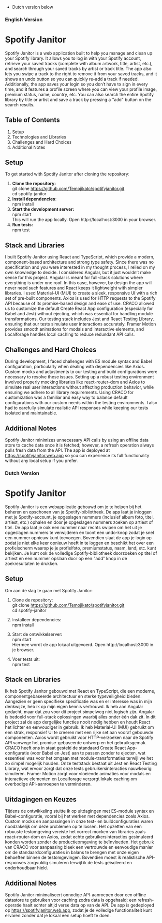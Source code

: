 * Dutch version below

### English Version

# Spotify Janitor

Spotify Janitor is a web application built to help you manage and clean up your Spotify library. It allows you to log in with your Spotify account, retrieve your saved tracks (complete with album artwork, title, artist, etc.), and search through your saved tracks by artist or track title. The app also lets you swipe a track to the right to remove it from your saved tracks, and it shows an undo button so you can quickly re-add a track if needed. Additionally, the app saves your login so you don’t have to sign in every time, and it features a profile screen where you can view your profile image, premium status, name, country, etc. You can also search the entire Spotify library by title or artist and save a track by pressing a "add" button on the search results.

## Table of Contents
1. Setup  
2. Technologies and Libraries  
3. Challenges and Hard Choices  
4. Additional Notes

## Setup

To get started with Spotify Janitor after cloning the repository:  
1. **Clone the repository:**  
   git clone https://github.com/Temojikato/spotifyjanitor.git  
   cd spotify-janitor  
2. **Install dependencies:**  
   npm install  
3. **Start the development server:**  
   npm start  
   This will run the app locally. Open http://localhost:3000 in your browser.  
4. **Run tests:**  
   npm test

## Stack and Libraries

I built Spotify Janitor using React and TypeScript, which provide a modern, component-based architecture and strong type safety. Since there was no specification and you were interested in my thought process, I relied on my own knowledge to decide. I considered Angular, but it just wouldn’t make sense for this project. Angular is meant for full-stack solutions where everything is under one roof. In this case, however, by design the app will never need such features and React keeps it lightweight with simpler libraries. I used Material-UI (MUI) to create a sleek, responsive UI with a rich set of pre-built components. Axios is used for HTTP requests to the Spotify API because of its promise-based design and ease of use. CRACO allowed us to customize the default Create React App configuration (especially for Babel and Jest) without ejecting, which was essential for handling module transformations. Our testing stack includes Jest and React Testing Library, ensuring that our tests simulate user interactions accurately. Framer Motion provides smooth animations for modals and interactive elements, and Localforage handles local caching to reduce redundant API calls.

## Challenges and Hard Choices

During development, I faced challenges with ES module syntax and Babel configuration, particularly when dealing with dependencies like Axios. Custom mocks and adjustments to our testing and build configurations were necessary to resolve these issues. Setting up a robust testing environment involved properly mocking libraries like react-router-dom and Axios to simulate real user interactions without affecting production behavior, while ensuring we adhere to all library requirements. Using CRACO for customization was a familiar and easy way to balance default configurations with our custom needs within the testing environments. I also had to carefully simulate realistic API responses while keeping our tests isolated and maintainable.

## Additional Notes

Spotify Janitor minimizes unnecessary API calls by using an offline data store to cache data once it is fetched; however, a refresh operation always pulls fresh data from the API. The app is deployed at https://spotifyjanitor.web.app so you can experience its full functionality without any local setup if you prefer.



### Dutch Version

# Spotify Janitor

Spotify Janitor is een webapplicatie gebouwd om je te helpen bij het beheren en opschonen van je Spotify-bibliotheek. De app laat je inloggen met je Spotify-account, je opgeslagen nummers (inclusief album foto, titel, artiest, etc.) ophalen en door je opgeslagen nummers zoeken op artiest of titel. De app laat je ook een nummer naar rechts swipen om het uit je opgeslagen nummers te verwijderen en toont een undo-knop zodat je snel een nummer opnieuw kunt toevoegen. Bovendien slaat de app je login op zodat je niet elke keer opnieuw hoeft in te loggen en beschikt het over een profielscherm waarop je je profielfoto, premiumstatus, naam, land, etc. kunt bekijken. Je kunt ook de volledige Spotify-bibliotheek doorzoeken op titel of artiest en een nummer opslaan door op een "add" knop in de zoekresultaten te drukken.

## Setup

Om aan de slag te gaan met Spotify Janitor:

1. Clone de repository:  
   git clone https://github.com/Temojikato/spotifyjanitor.git  
   cd spotify-janitor

2. Installeer dependencies:  
   npm install

3. Start de ontwikkelserver:  
   npm start  
   Hiermee wordt de app lokaal uitgevoerd. Open http://localhost:3000 in je browser.

4. Voer tests uit:  
   npm test

## Stack en Libraries

Ik heb Spotify Janitor gebouwd met React en TypeScript, die een moderne, componentgebaseerde architectuur en sterke typeveiligheid bieden. Aangezien er geen specifieke specificatie was en er interesse was in mijn denkwijze, heb ik op mijn eigen kennis vertrouwd. Ik heb aan Angular gedacht, maar dat zou voor dit project simpelweg niet logisch zijn. Angular is bedoeld voor full-stack oplossingen waarbij alles onder één dak zit. In dit project zal de app dergelijke functies nooit nodig hebben en houdt React het lichter en eenvoudiger in gebruik. Ik heb Material-UI (MUI) gebruikt om een strak, responsief UI te creëren met een rijke set aan vooraf gebouwde componenten. Axios wordt gebruikt voor HTTP-verzoeken naar de Spotify API vanwege het promise-gebaseerde ontwerp en het gebruiksgemak. CRACO heeft ons in staat gesteld de standaard Create React App-configuratie (voor Babel en Jest) aan te passen zonder te ejecten, wat essentieel was voor het omgaan met module-transformaties terwijl we het zo simpel mogelijk houden. Onze teststack bestaat uit Jest en React Testing Library, wat ervoor zorgt dat onze tests gebruikersinteracties nauwkeurig simuleren. Framer Motion zorgt voor vloeiende animaties voor modals en interactieve elementen en Localforage verzorgt lokale caching om overbodige API-aanroepen te verminderen.

## Uitdagingen en Keuzes

Tijdens de ontwikkeling stuitte ik op uitdagingen met ES-module syntax en Babel-configuratie, vooral bij het werken met dependencies zoals Axios. Custom mocks en aanpassingen in onze test- en buildconfiguraties waren noodzakelijk om deze problemen op te lossen. Het opzetten van een robuuste testomgeving vereiste het correct mocken van libraries zoals react-router-dom en Axios, zodat echte gebruikersinteracties gesimuleerd konden worden zonder de productieomgeving te beïnvloeden. Het gebruik van CRACO voor aanpassing bleek een vertrouwde en eenvoudige manier om de standaardconfiguraties in balans te brengen met onze eigen behoeften binnen de testomgevingen. Bovendien moest ik realistische API-responses zorgvuldig simuleren terwijl ik de tests geïsoleerd en onderhoudbaar hield.

## Additional Notes

Spotify Janitor minimaliseert onnodige API-aanroepen door een offline datastore te gebruiken voor caching zodra data is opgehaald; een refresh-operatie haalt echter altijd verse data op van de API. De app is gedeployed op https://spotifyjanitor.web.app, zodat je de volledige functionaliteit kunt ervaren zonder dat je lokaal een setup hoeft te doen.
